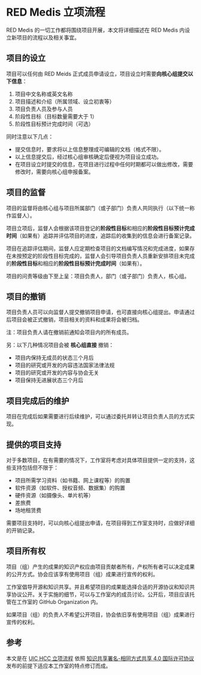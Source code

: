 # RED Medis 立项流程

RED Medis 的一切工作都将围绕项目开展，本文将详细描述在 RED Medis 内设立新项目的流程以及相关事宜。

## 项目的设立

项目可以任何由 RED Meids 正式成员申请设立，项目设立时需要**向核心组提交以下信息**：

1. 项目中文名称或英文名称
2. 项目描述和介绍（所属领域、设立初衷等）
3. 项目负责人员及参与人员
4. 阶段性目标（目标数量需要大于 1）
5. 阶段性目标预计完成时间（可选）

同时注意以下几点：
- 提交信息时，要求将以上信息整理成可编辑的文档（格式不限）。
- 以上信息提交后，经过核心组审核确定后便视为项目设立成功。
- 在项目设立时提交的信息，在项目进行过程中任何时期都可以做出修改，需要修改时，需要向核心组申报备案。

## 项目的监督

项目的监督将由核心组与项目所属部门（或子部门）负责人共同执行（以下统一称作监督人）。

项目立项后，监督人会根据该项目登记的**阶段性目标**和相应的**阶段性目标预计完成时间**（如果有）追踪并评估项目的进度，追踪后的收集到的信息会进行备案记录。

项目在追踪评估期间，监督人应定期检查项目的文档编写情况和完成进度，如果存在未按预定的阶段性目标完成的，监督人会引导项目负责人员重新安排项目未完成的**阶段性目标**和相应的**阶段性目标预计完成时间**（如果有）。

项目的问责等级由下至上呈：项目负责人，部门（或子部门）负责人，核心组。

## 项目的撤销

项目负责人员可以向监督人提交撤销项目申请，也可直接向核心组提出。申请通过后项目会被正式撤销，项目相关的资料和成果将会被归档。

注：项目负责人请在撤销前通知会项目内的所有成员。

另：以下几种情况项目会被 **核心组直接** 撤销：

- 项目内保持无成员的状态三个月后
- 项目的研究或开发的内容违法国家法律法规
- 项目的研究或开发的内容与协会无关
- 项目保持无进展状态三个月后

## 项目完成后的维护

项目在完成后如果需要进行后续维护，可以通过委托并转让项目负责人员的方式实现。

## 提供的项目支持
对于多数项目，在有需要的情况下，工作室将考虑对具体项目提供一定的支持，这些支持包括但不限于：
- 项目所需学习资料（如书籍、网上课程等）的购置
- 软件资源（如软件、授权音频、数据集）的购置
- 硬件资源（如摄像头、单片机等）
- 差旅费
- 场地租赁费

需要项目支持时，可以向核心组提出申请，在项目得到工作室支持时，应做好详细的开销记录。

## 项目所有权

项目（组）产生的成果的知识产权应由项目贡献者所有，产权所有者可以决定成果的公开方式。协会应该享有使用项目（组）成果进行宣传的权利。

工作室倡导开源和知识共享。并且希望项目的成果能选择合适的开源协议和知识共享协议公开。关于实施的细节，可以与工作室内的成员讨论。公开后，项目应该托管在工作室的 GitHub Organization 内。

如果项目（组）的负责人不希望公开项目，协会依旧享有使用项目（组）成果进行宣传的权利。

## 参考
本文是在 [UIC HCC 立项流程](https://github.com/UICHCC/HCC-Regulations/blob/master/Groups-Setup-cmn-Hans.md) 依照 [知识共享署名-相同方式共享 4.0 国际许可协议](http://creativecommons.org/licenses/by-sa/4.0/) 发布的前提下适应本工作室的特点修订而成。
